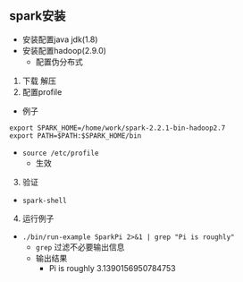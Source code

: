 ## spark安装
- 安装配置java jdk(1.8)
- 安装配置hadoop(2.9.0)
  - 配置伪分布式
1. 下载 解压
2.  配置profile
  - 例子
  ```
  export SPARK_HOME=/home/work/spark-2.2.1-bin-hadoop2.7
  export PATH=$PATH:$SPARK_HOME/bin
  ```
  - `source /etc/profile`
    - 生效
3. 验证
  - `spark-shell`

4. 运行例子
 - `./bin/run-example SparkPi 2>&1 | grep "Pi is roughly"`
   - `grep` 过滤不必要输出信息
   - 输出结果
     - Pi is roughly 3.1390156950784753
